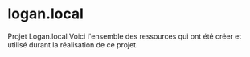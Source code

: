 # logan.local
Projet Logan.local
Voici l'ensemble des ressources qui ont été créer et utilisé durant la réalisation de ce projet.
